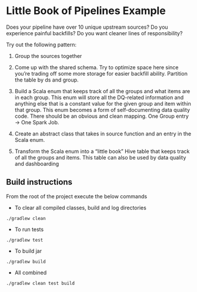 # Little Book of Pipelines Example

Does your pipeline have over 10 unique upstream sources? Do you experience painful backfills? Do you want cleaner lines of responsibility? 


Try out the following pattern:

1. Group the sources together 

2. Come up with the shared schema. Try to optimize space here since you’re trading off some more storage for easier backfill ability. Partition the table by ds and group. 

3. Build a Scala enum that keeps track of all the groups and what items are in each group. This enum will store all the DQ-related information and anything else that is a constant value for the given group and item within that group. This enum becomes a form of self-documenting data quality code. There should be an obvious and clean mapping. One Group entry -> One Spark Job. 

4. Create an abstract class that takes in source function and an entry in the Scala enum. 

5. Transform the Scala enum into a “little book” Hive table that keeps track of all the groups and items. This table can also be used by data quality and dashboarding 

## Build instructions
From the root of the project execute the below commands
- To clear all compiled classes, build and log directories
```shell script
./gradlew clean
```
- To run tests
```shell script
./gradlew test
```
- To build jar
```shell script
./gradlew build
```
- All combined
```shell script
./gradlew clean test build
```
